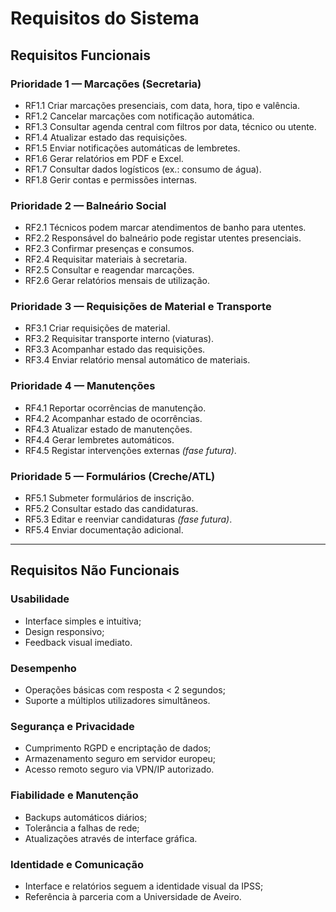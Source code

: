 # Requisitos do Sistema

## Requisitos Funcionais

### Prioridade 1 — Marcações (Secretaria)
- RF1.1 Criar marcações presenciais, com data, hora, tipo e valência.  
- RF1.2 Cancelar marcações com notificação automática.  
- RF1.3 Consultar agenda central com filtros por data, técnico ou utente.  
- RF1.4 Atualizar estado das requisições.  
- RF1.5 Enviar notificações automáticas de lembretes.  
- RF1.6 Gerar relatórios em PDF e Excel.  
- RF1.7 Consultar dados logísticos (ex.: consumo de água).  
- RF1.8 Gerir contas e permissões internas.

### Prioridade 2 — Balneário Social
- RF2.1 Técnicos podem marcar atendimentos de banho para utentes.  
- RF2.2 Responsável do balneário pode registar utentes presenciais.  
- RF2.3 Confirmar presenças e consumos.  
- RF2.4 Requisitar materiais à secretaria.  
- RF2.5 Consultar e reagendar marcações.  
- RF2.6 Gerar relatórios mensais de utilização.

### Prioridade 3 — Requisições de Material e Transporte
- RF3.1 Criar requisições de material.  
- RF3.2 Requisitar transporte interno (viaturas).  
- RF3.3 Acompanhar estado das requisições.  
- RF3.4 Enviar relatório mensal automático de materiais.

### Prioridade 4 — Manutenções
- RF4.1 Reportar ocorrências de manutenção.  
- RF4.2 Acompanhar estado de ocorrências.  
- RF4.3 Atualizar estado de manutenções.  
- RF4.4 Gerar lembretes automáticos.  
- RF4.5 Registar intervenções externas *(fase futura)*.

### Prioridade 5 — Formulários (Creche/ATL)
- RF5.1 Submeter formulários de inscrição.  
- RF5.2 Consultar estado das candidaturas.  
- RF5.3 Editar e reenviar candidaturas *(fase futura)*.  
- RF5.4 Enviar documentação adicional.

---

## Requisitos Não Funcionais

### Usabilidade
- Interface simples e intuitiva;  
- Design responsivo;  
- Feedback visual imediato.

### Desempenho
- Operações básicas com resposta < 2 segundos;  
- Suporte a múltiplos utilizadores simultâneos.

### Segurança e Privacidade
- Cumprimento RGPD e encriptação de dados;  
- Armazenamento seguro em servidor europeu;  
- Acesso remoto seguro via VPN/IP autorizado.

### Fiabilidade e Manutenção
- Backups automáticos diários;  
- Tolerância a falhas de rede;  
- Atualizações através de interface gráfica.

### Identidade e Comunicação
- Interface e relatórios seguem a identidade visual da IPSS;  
- Referência à parceria com a Universidade de Aveiro.